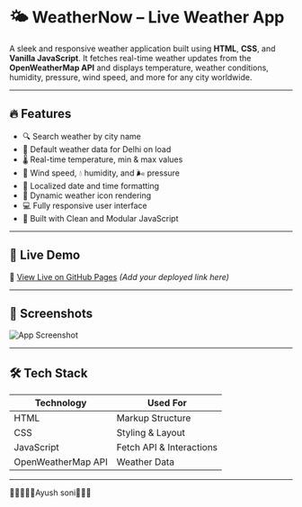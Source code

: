 # 🌤️ WeatherNow – Live Weather App

A sleek and responsive weather application built using **HTML**, **CSS**, and **Vanilla JavaScript**. It fetches real-time weather updates from the **OpenWeatherMap API** and displays temperature, weather conditions, humidity, pressure, wind speed, and more for any city worldwide.

---

## 🔥 Features

- 🔍 Search weather by city name
- 📍 Default weather data for Delhi on load
- 🌡️ Real-time temperature, min & max values
- 💨 Wind speed, 💧 humidity, and 🌬️ pressure
- 📆 Localized date and time formatting
- 🌈 Dynamic weather icon rendering
- 💻 Fully responsive user interface
- 🧠 Built with Clean and Modular JavaScript

---

## 🚀 Live Demo

🔗 [View Live on GitHub Pages](#) *(Add your deployed link here)*

---

## 📸 Screenshots

![App Screenshot](https://blogger.googleusercontent.com/img/b/R29vZ2xl/AVvXsEjz0RHirGZtqzVMbUHjPyKD44V54vBY3yoLjx6Cg9nP5o9eNO2m6wtDY9oYA9Hz5RlKlEroFpI9CLlzqhcFA5jAbOhads_BTbuVHPtr67KwFb4wQc2iz4ZELW9br4B4xlJdjt3lQa8B3oT4-_0c4mc87W7COtmUhtth7YNsQX7qpLJsiBR6xWTlWZNrKIdR/s1902/Screenshot%202025-07-24%20100839.png)  

---

## 🛠️ Tech Stack

| Technology | Used For               |
|------------|------------------------|
| HTML       | Markup Structure       |
| CSS        | Styling & Layout       |
| JavaScript | Fetch API & Interactions |
| OpenWeatherMap API | Weather Data |

---

👋👋👋👋👋Ayush soni👋👋👋

